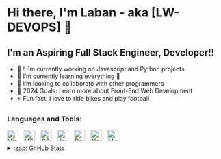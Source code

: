  # Hi there, I'm Laban - aka [LW-DEVOPS] 👋 

## I'm an Aspiring Full Stack Engineer, Developer!!

- 🔭 ! i'm currently working on Javascript and Python projects
- 🌱 I’m currently learning everything 🤣
- 👯 I’m looking to collaborate with other programmers
- 🥅 2024 Goals: Learn more about Front-End Web Development
- ⚡ Fun fact: I love to ride bikes and play football 



### Languages and Tools:

<img align="left" alt="Visual Studio Code" width="26px" src="https://cdn.jsdelivr.net/gh/devicons/devicon/icons/vscode/vscode-original.svg" style="padding-right:10px;" />
<img align="left" alt="HTML5" width="26px" src="https://cdn.jsdelivr.net/gh/devicons/devicon/icons/html5/html5-original.svg" style="padding-right:10px;" />
<img align="left" alt="CSS3" width="26px" src="https://cdn.jsdelivr.net/gh/devicons/devicon/icons/css3/css3-original.svg" style="padding-right:10px;" />
<img align="left" alt="JavaScript" width="26px" src="https://cdn.jsdelivr.net/gh/devicons/devicon/icons/javascript/javascript-original.svg" style="padding-right:10px;" />
<img align="left" alt="React" width="26px" src="https://cdn.jsdelivr.net/gh/devicons/devicon/icons/react/react-original.svg" style="padding-right:10px;" />
<img align="left" alt="Node.js" width="26px" src="https://cdn.jsdelivr.net/gh/devicons/devicon/icons/nodejs/nodejs-original.svg" style="padding-right:10px;" />
<img align="left" alt="MySQL" width="26px" src="https://cdn.jsdelivr.net/gh/devicons/devicon/icons/mysql/mysql-original.svg" style="padding-right:10px;" />



<br />
<br />

<details>
  <summary>:zap: GitHub Stats</summary>

  <img align="left" alt="LW-DEVOPS's GitHub Stats" src="https://github-readme-stats.vercel.app/api?username=LW-DEVOPS&show_icons=true&hide_border=false&title_color=ff652f&icon_color=FFE400&bg_color=09131B&text_color=ffffff&border_color=0c1a25" />

</details>

[twitter]: https://twitter.com/TitoJon51316197
[youtube]: https://youtube.com/Labanwaititu
[instagram]: https://instagram.com/t.i.t.o_j.o.n.e.s
[linkedin]: https://linkedin.com/in/labanwaititu
